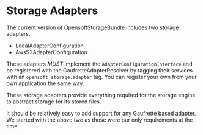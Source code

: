 Storage Adapters
================

The current version of OpensoftStorageBundle includes two storage adapters.

* LocalAdapterConfiguration
* AwsS3AdapterConfiguration

These adapters _MUST_ implement the `AdapterConfigurationInterface` and be registered with the GaufretteAdapterResolver by
tagging their services with an `opensoft_storage.adapter` tag.  You can register your own from your own application the
same way.

These storage adapters provide everything required for the storage engine to abstract storage for its stored files.

It should be relatively easy to add support for any Gaufrette based adapter.  We started with the above two as those
were our only requirements at the time.
